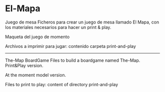 # El-Mapa
Juego de mesa
Ficheros para crear un juego de mesa llamado El Mapa, con los materiales necesarios para hacer un print & play.

Maqueta del juego de momento

Archivos a imprimir para jugar: contenido carpeta print-and-play

*******************************************************************
The-Map
BoardGame
Files to build a boardgame named The-Map. Print&Play version.

At the moment model version.

Files to print to play: content of directory print-and-play
